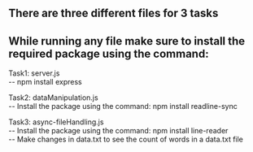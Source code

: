 ## There are three different files for 3 tasks
## While running any file make sure to install the required package using the command:

Task1: server.js\
 -- npm install express

Task2: dataManipulation.js\
 -- Install the package using the command: npm install readline-sync

Task3: async-fileHandling.js\
 -- Install the package using the command: npm install line-reader\
 -- Make changes in data.txt to see the count of words in a data.txt file
